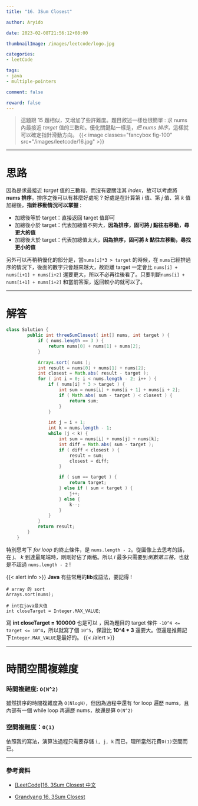 ```yaml
---
title: "16. 3Sum Closest"

author: Aryido

date: 2023-02-08T21:56:12+08:00

thumbnailImage: /images/leetcode/logo.jpg

categories:
- leetCode

tags:
- java
- multiple-pointers

comment: false

reward: false
---
```

<!--BODY-->
> 這題跟 15 題相似，又增加了些許難度。題目敘述一樣也很簡單 : 求 nums 內最接近 *target* 值的三數和。優化關鍵點一樣是，*把 nums 排序*，這樣就可以確定指針滑動方向。
> {{< image classes="fancybox fig-100" src="/images/leetcode/16.jpg" >}}
>
<!--more-->

---

# 思路
因為是求最接近 *target* 值的三數和，而沒有要關注其 *index*，故可以考慮將 **nums 排序**。排序之後可以有甚麼好處呢 ? 好處是在計算第 *i* 值、第 *j* 值、第 *k* 值加總後，**指針移動情況可以掌握** :
- 加總後等於 target：直接返回 target 值即可
- 加總後小於 target：代表加總值不夠大，**因為排序，固可將 *j* 點往右移動，尋更大的值**
- 加總後大於 target：代表加總值太大，**因為排序，固可將 *k* 點往左移動，尋找更小的值**

另外可以再稍稍優化的部分是，當```nums[i]*3 > target``` 的時候，在 ```nums```已經排過序的情況下，後面的數字只會越來越大，故距離 target 一定會比 ```nums[i] + nums[i+1] + nums[i+2]``` 還要更大，所以不必再往後看了。只要判斷```nums[i] + nums[i+1] + nums[i+2]``` 和當前答案，返回較小的就可以了。

---

# 解答
```java
class Solution {
		public int threeSumClosest( int[] nums, int target ) {
			if ( nums.length == 3 ) {
				return nums[0] + nums[1] + nums[2];
			}

			Arrays.sort( nums );
			int result = nums[0] + nums[1] + nums[2];
			int closest = Math.abs( result - target );
			for ( int i = 0; i < nums.length - 2; i++ ) {
				if ( nums[i] * 3 > target ) {
					int sum = nums[i] + nums[i + 1] + nums[i + 2];
					if ( Math.abs( sum - target ) < closest ) {
						return sum;
					}
				}

				int j = i + 1;
				int k = nums.length - 1;
				while (j < k) {
					int sum = nums[i] + nums[j] + nums[k];
					int diff = Math.abs( sum - target );
					if ( diff < closest ) {
						result = sum;
						closest = diff;
					}

					if ( sum == target ) {
						return target;
					} else if ( sum < target ) {
						j++;
					} else {
						k--;
					}
				}
			}
			return result;
		}
	}
```


特別思考下 *for loop* 的終止條件，是 ```nums.length - 2```。從圖像上去思考的話，在 *j*、 *k* 到達最尾端時，剛剛好佔了兩格。所以 *i* 最多只需要到*倒數第三格*，也就是不超過 ```nums.length - 2``` !


{{< alert info >}}
**Java** 有些常用的**lib**或語法，要記得 !
```
# array 的 sort
Arrays.sort(nums);

# int在java最大值
int closeTarget = Integer.MAX_VALUE;

```
寫 **int closeTarget = 100000** 也是可以 ，因為題目的 target 條件 ```-10^4 <= target <= 10^4```，所以就寫了個 ```10^5```，保證比 **10^4 * 3** 還要大。但還是推薦記下```Integer.MAX_VALUE```是最好的。
{{< /alert >}}

---

# 時間空間複雜度

### 時間複雜度: ```O(N^2)```

雖然排序的時間複雜度為 ```O(NlogN)```，但因為過程中還有 for loop 遍歷 nums，且內部有一個 while loop 再遍歷 nums，故還是算 ```O(N^2)```

### 空間複雜度：```O(1)```
依照我的寫法，演算法過程只需要存儲 ```i, j, k``` 而已，理所當然花費```O(1)```空間而已。

---
### 參考資料

- [[LeetCode]16. 3Sum Closest 中文](https://www.youtube.com/watch?v=vDrUqaPCVyk&t=152s)

- [Grandyang 16. 3Sum Closest](https://www.cnblogs.com/grandyang/p/4510984.html)